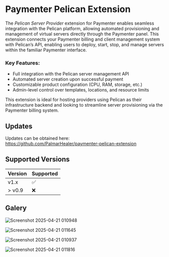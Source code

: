 # Paymenter Pelican Extension

The _Pelican Server Provider_ extension for Paymenter enables seamless integration with the Pelican platform, allowing automated provisioning and management of virtual servers directly through the Paymenter panel. This extension connects your Paymenter billing and client management system with Pelican’s API, enabling users to deploy, start, stop, and manage servers within the familiar Paymenter interface.

### Key Features:

-   Full integration with the Pelican server management API
-   Automated server creation upon successful payment
-   Customizable product configuration (CPU, RAM, storage, etc.)
-   Admin-level control over templates, locations, and resource limits

This extension is ideal for hosting providers using Pelican as their infrastructure backend and looking to streamline server provisioning via the Paymenter billing system.

## Updates
Updates can be obtained here:
https://github.com/PalmarHealer/paymenter-pelican-extension

## Supported Versions


| Version | Supported          |
| ------- | ------------------ |
| v1.x   | :white_check_mark: |
| > v0.9   | :x:                |

## Galery

![Screenshot 2025-04-21 010948](https://github.com/user-attachments/assets/a006536e-2bd7-405f-bb5d-eff5001c4023)

![Screenshot 2025-04-21 011645](https://github.com/user-attachments/assets/ef2c68a4-3aab-4d47-aa1a-52a35c719f58)

![Screenshot 2025-04-21 010937](https://github.com/user-attachments/assets/2d760deb-3c2d-4686-985e-c5a756be236f)

![Screenshot 2025-04-21 011816](https://github.com/user-attachments/assets/ecc48016-fed0-43e2-90f5-eb8c53752fca)
